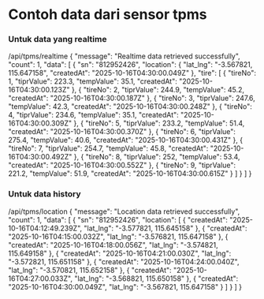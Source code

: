 # Contoh data dari sensor tpms

### Untuk data yang realtime

/api/tpms/realtime
{
"message": "Realtime data retrieved successfully",
"count": 1,
"data": [
{
"sn": "812952426",
"location": {
"lat_lng": "-3.567821, 115.647158",
"createdAt": "2025-10-16T04:30:00.049Z"
},
"tire": [
{
"tireNo": 1,
"tiprValue": 223.3,
"tempValue": 35.1,
"createdAt": "2025-10-16T04:30:00.123Z"
},
{
"tireNo": 2,
"tiprValue": 244.9,
"tempValue": 45.2,
"createdAt": "2025-10-16T04:30:00.187Z"
},
{
"tireNo": 3,
"tiprValue": 247.6,
"tempValue": 42.3,
"createdAt": "2025-10-16T04:30:00.248Z"
},
{
"tireNo": 4,
"tiprValue": 234.6,
"tempValue": 35.1,
"createdAt": "2025-10-16T04:30:00.309Z"
},
{
"tireNo": 5,
"tiprValue": 233.2,
"tempValue": 51.4,
"createdAt": "2025-10-16T04:30:00.370Z"
},
{
"tireNo": 6,
"tiprValue": 275.4,
"tempValue": 40.6,
"createdAt": "2025-10-16T04:30:00.431Z"
},
{
"tireNo": 7,
"tiprValue": 254.7,
"tempValue": 45.8,
"createdAt": "2025-10-16T04:30:00.492Z"
},
{
"tireNo": 8,
"tiprValue": 252,
"tempValue": 53.4,
"createdAt": "2025-10-16T04:30:00.552Z"
},
{
"tireNo": 9,
"tiprValue": 221.2,
"tempValue": 51.9,
"createdAt": "2025-10-16T04:30:00.615Z"
}
]
}
]
}

### Untuk data history

/api/tpms/location
{
"message": "Location data retrieved successfully",
"count": 1,
"data": [
{
"sn": "812952426",
"location": [
{
"createdAt": "2025-10-16T04:12:49.239Z",
"lat_lng": "-3.577821, 115.645158"
},
{
"createdAt": "2025-10-16T04:15:00.032Z",
"lat_lng": "-3.576821, 115.647158"
},
{
"createdAt": "2025-10-16T04:18:00.056Z",
"lat_lng": "-3.574821, 115.649158"
},
{
"createdAt": "2025-10-16T04:21:00.030Z",
"lat_lng": "-3.572821, 115.651158"
},
{
"createdAt": "2025-10-16T04:24:00.040Z",
"lat_lng": "-3.570821, 115.652158"
},
{
"createdAt": "2025-10-16T04:27:00.033Z",
"lat_lng": "-3.568821, 115.650158"
},
{
"createdAt": "2025-10-16T04:30:00.049Z",
"lat_lng": "-3.567821, 115.647158"
}
]
}
]
}
